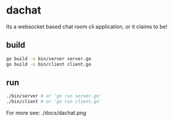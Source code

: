 # dachat

Its a websocket based chat room cli application, or it claims to be!


## build

```bash
go build -o bin/server server.go
go build -o bin/client client.go
```

## run
```bash 
./bin/server # or 'go run server.go'
./bin/client # or 'go run client.go'
```
For more see: ./docs/dachat.png

